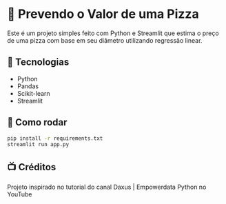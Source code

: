 # 🍕 Prevendo o Valor de uma Pizza

Este é um projeto simples feito com Python e Streamlit que estima o preço de uma pizza com base em seu diâmetro utilizando regressão linear.  

## 🔧 Tecnologias
- Python
- Pandas
- Scikit-learn
- Streamlit

## 🚀 Como rodar
```bash
pip install -r requirements.txt
streamlit run app.py
```

## 📺 Créditos

Projeto inspirado no tutorial do canal Daxus | Empowerdata Python no YouTube


